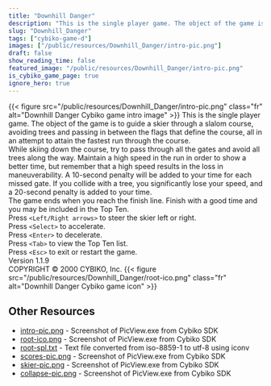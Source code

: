 ```yaml
---
title: "Downhill Danger"
description: "This is the single player game. The object of the game is to guide a skier through a slalom course, avoiding trees and passing in between the flags that define the course, all in an attempt to attain the fastest run through the course. While skiing down the course, try to pass t..."
slug: "Downhill_Danger"
tags: ["cybiko-game-d"]
images: ["/public/resources/Downhill_Danger/intro-pic.png"]
draft: false
show_reading_time: false
featured_image: "/public/resources/Downhill_Danger/intro-pic.png"
is_cybiko_game_page: true
ignore_hero: true
---
```

{{< figure src="/public/resources/Downhill_Danger/intro-pic.png" class="fr" alt="Downhill Danger Cybiko game intro image" >}}
This is the single player game. The object of the game is to guide a skier through a slalom course, avoiding trees and passing in between the flags that define the course, all in an attempt to attain the fastest run through the course. \
While skiing down the course, try to pass through all the gates and avoid all trees along the way. Maintain a high speed in the run in order to show a better time, but remember that a high speed results in the loss in maneuverability. A 10-second penalty will be added to your time for each missed gate. If you collide with a tree, you significantly lose your speed, and a 20-second penalty is added to your time. \
The game ends when you reach the finish line. Finish with a good time and you may be included in the Top Ten. \
Press `<Left/Right arrows>`  to steer the skier left or right. \
Press `<Select>`  to accelerate. \
Press `<Enter>`  to decelerate. \
Press `<Tab>`  to view the Top Ten list. \
Press `<Esc>`  to exit or restart the game. \
Version 1.1.9 \
COPYRIGHT © 2000 CYBIKO, Inc. {{< figure src="/public/resources/Downhill_Danger/root-ico.png" class="fr" alt="Downhill Danger Cybiko game icon" >}}

## Other Resources
* [intro-pic.png](/public/resources/Downhill_Danger/intro-pic.png) - Screenshot of PicView.exe from Cybiko SDK
* [root-ico.png](/public/resources/Downhill_Danger/root-ico.png) - Screenshot of PicView.exe from Cybiko SDK
* [root-spl.txt](/public/resources/Downhill_Danger/root-spl.txt) - Text file converted from iso-8859-1 to utf-8 using iconv
* [scores-pic.png](/public/resources/Downhill_Danger/scores-pic.png) - Screenshot of PicView.exe from Cybiko SDK
* [skier-pic.png](/public/resources/Downhill_Danger/skier-pic.png) - Screenshot of PicView.exe from Cybiko SDK
* [collapse-pic.png](/public/resources/Downhill_Danger/collapse-pic.png) - Screenshot of PicView.exe from Cybiko SDK
